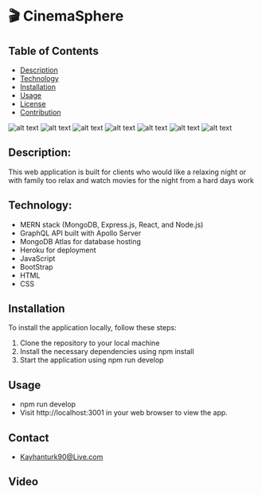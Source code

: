 # 🎬 CinemaSphere

## Table of Contents

- [Description](#description)
- [Technology](#Technology)
- [Installation](#installation)
- [Usage](#usage)
- [License](#license)
- [Contribution](#contribution)

![alt text]("./client/src/images/CinemaSpherehome.jpg")
![alt text]("./client/src/images/CinemaSphereLogin.jpg")
![alt text]("./client/src/images/CinemaSphereSignup.jpg")
![alt text]("./client/public/images/CinemaSphereSignup.jpg")
![alt text]("./client/src/images/CinemaSphereSubscribe.jpg")
![alt text]("./client/src/images/CinemaSphereProfile.jpg")
![alt text]("./client/src/images/CinemaSphereUpdate.jpg")

## Description:

This web application is built for clients who would like a relaxing night or with family too relax
and watch movies for the night from a hard days work

## Technology:

- MERN stack (MongoDB, Express.js, React, and Node.js)
- GraphQL API built with Apollo Server
- MongoDB Atlas for database hosting
- Heroku for deployment
- JavaScript
- BootStrap
- HTML
- CSS

## Installation

To install the application locally, follow these steps:

1. Clone the repository to your local machine
2. Install the necessary dependencies using npm install
3. Start the application using npm run develop

## Usage

- npm run develop
- Visit http://localhost:3001 in your web browser to view the app.

## Contact

- Kayhanturk90@Live.com

## Video
